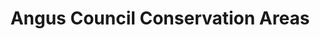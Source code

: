 ---
schema: default
title: Angus Council Conservation Areas
organization: Angus Council
notes: >-
    Conservation areas are areas of special architectural or historic interest. They are designated by Angus Council to ensure any new development preserves or enhances their varied character.
resources:
  - name: Angus Council Conservation Areas WMS
  - url: >-
      http://data.angus.gov.uk/geoserver/inspire/inspire:pln_conservationareas/wms?service=WMS&request=GetMap
  - format: WMS

  - name: Angus Council Conservation Areas KML
  - url: >-
      http://data.angus.gov.uk/geoserver/inspire/wms/kml?layers=inspire:pln_conservationareas&mode=download
  - format: KML

  - name: Angus Council Conservation Areas GEOJSON
  - url: >-
      http://data.angus.gov.uk/geoserver/inspire/ows?service=WFS&version=1.0.0&request=GetFeature&typeName=inspire:pln_conservationareas&outputFormat=application%2Fjson&srsName=EPSG:3857
  - format: GEOJSON
license: UK Open Government Licence (OGL)
category:

  - amenity value
  - built environment
  - conservation
  - environment
  - historic
  - planning
maintainer: Angus Council
maintainer_email: someone@example.com
---
